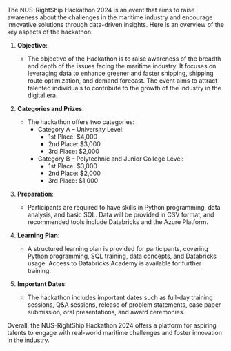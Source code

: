 The NUS-RightShip Hackathon 2024 is an event that aims to raise awareness about the challenges in the maritime industry and encourage innovative solutions through data-driven insights. Here is an overview of the key aspects of the hackathon:

1. **Objective**:
   - The objective of the Hackathon is to raise awareness of the breadth and depth of the issues facing the maritime industry. It focuses on leveraging data to enhance greener and faster shipping, shipping route optimization, and demand forecast. The event aims to attract talented individuals to contribute to the growth of the industry in the digital era.

2. **Categories and Prizes**:
   - The hackathon offers two categories:
     - Category A – University Level:
       - 1st Place: $4,000
       - 2nd Place: $3,000
       - 3rd Place: $2,000
     - Category B – Polytechnic and Junior College Level:
       - 1st Place: $3,000
       - 2nd Place: $2,000
       - 3rd Place: $1,000

3. **Preparation**:
   - Participants are required to have skills in Python programming, data analysis, and basic SQL. Data will be provided in CSV format, and recommended tools include Databricks and the Azure Platform.

4. **Learning Plan**:
   - A structured learning plan is provided for participants, covering Python programming, SQL training, data concepts, and Databricks usage. Access to Databricks Academy is available for further training.

5. **Important Dates**:
   - The hackathon includes important dates such as full-day training sessions, Q&A sessions, release of problem statements, case paper submission, oral presentations, and award ceremonies.

Overall, the NUS-RightShip Hackathon 2024 offers a platform for aspiring talents to engage with real-world maritime challenges and foster innovation in the industry.

